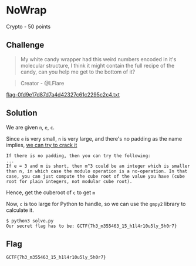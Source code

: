# NoWrap
Crypto - 50 points

## Challenge 
> My white candy wrapper had this weird numbers encoded in it's molecular structure, I think it might contain the full recipe of the candy, can you help me get to the bottom of it?

> Creator - @LFlare

[flag-0fd9e17d87d7a4d42327c61c2295c2c4.txt](flag-0fd9e17d87d7a4d42327c61c2295c2c4.txt)

## Solution

We are given `n`, `e`, `c`.

Since `e` is very small, `n` is very large, and there's no padding as the name implies, [we can try to crack it](https://crypto.stackexchange.com/questions/6770/cracking-an-rsa-with-no-padding-and-very-small-e)

	If there is no padding, then you can try the following:
	...
	If e = 3 and m is short, then m^3 could be an integer which is smaller than n, in which case the modulo operation is a no-operation. In that case, you can just compute the cube root of the value you have (cube root for plain integers, not modular cube root).

Hence, get the cuberoot of `c` to get `m`

Now, `c` is too large for Python to handle, so we can use the `gmpy2` library to calculate it.

	$ python3 solve.py 
	Our secret flag has to be: GCTF{7h3_m355463_15_h1l4r10u5ly_5h0r7}

## Flag
`GCTF{7h3_m355463_15_h1l4r10u5ly_5h0r7}`